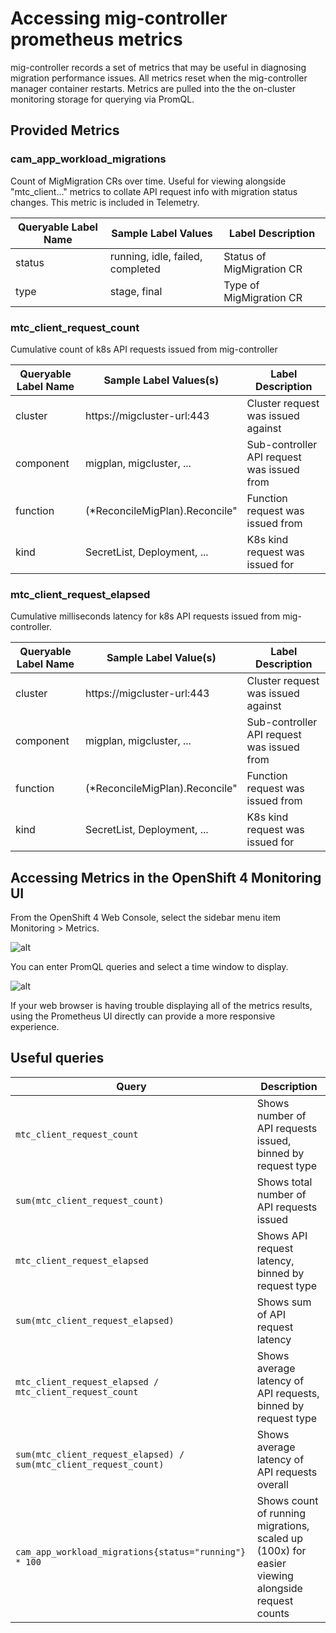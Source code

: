 # Accessing mig-controller prometheus metrics

mig-controller records a set of metrics that may be useful in diagnosing migration performance issues. All metrics reset when the mig-controller manager container restarts. Metrics are pulled into the the on-cluster monitoring storage for querying via PromQL.

## Provided Metrics

### cam_app_workload_migrations

Count of MigMigration CRs over time. Useful for viewing alongside "mtc_client..." metrics to collate API request info with migration status changes. This metric is included in Telemetry.

|   Queryable Label Name  |   Sample Label Values  |   Label Description  |
|-|-|-|
|   status  |   running, idle, failed, completed  |   Status of MigMigration CR  |
|   type  |   stage, final  |   Type of MigMigration CR  |


### mtc_client_request_count

Cumulative count of k8s API requests issued from mig-controller

|   Queryable Label Name  |   Sample Label Values(s)  |   Label Description  |
|-|-|-|
|   cluster  |   https://migcluster-url:443  |   Cluster request was issued against  |
|   component  |   migplan, migcluster, ...  |   Sub-controller API request was issued from  |
|   function  |   (*ReconcileMigPlan).Reconcile"  |   Function request was issued from  |
|   kind  |   SecretList, Deployment, ...  |   K8s kind request was issued for  |


### mtc_client_request_elapsed

Cumulative milliseconds latency for k8s API requests issued from mig-controller.

|   Queryable Label Name  |   Sample Label Value(s)  |   Label Description  |
|-|-|-|
|   cluster  |   https://migcluster-url:443  |   Cluster request was issued against  |
|   component  |   migplan, migcluster, ...  |   Sub-controller API request was issued from  |
|   function  |   (*ReconcileMigPlan).Reconcile"  |   Function request was issued from  |
|   kind  |   SecretList, Deployment, ...  |   K8s kind request was issued for  |



## Accessing Metrics in the OpenShift 4 Monitoring UI

From the OpenShift 4 Web Console, select the sidebar menu item Monitoring > Metrics.

![alt](../screenshots/metrics/monitoring-menu.png)

You can enter PromQL queries and select a time window to display.

![alt](../screenshots/metrics/promql-queries.png)

If your web browser is having trouble displaying all of the metrics results, using the Prometheus UI directly can provide a more responsive experience.



## Useful queries


|   Query  |   Description  |
|-|-|
|   `mtc_client_request_count`  |   Shows number of API requests issued, binned by request type  |
|   `sum(mtc_client_request_count)`  |   Shows total number of API requests issued  |
|   `mtc_client_request_elapsed`  |   Shows API request latency, binned by request type  |
|   `sum(mtc_client_request_elapsed)`  |   Shows sum of API request latency  |
|   `mtc_client_request_elapsed / mtc_client_request_count`  |   Shows average latency of API requests, binned by request type  |
|   `sum(mtc_client_request_elapsed) / sum(mtc_client_request_count)`  |   Shows average latency of API requests overall  |
|   `cam_app_workload_migrations{status="running"} * 100`  |   Shows count of running migrations, scaled up (100x) for easier viewing alongside request counts  |
